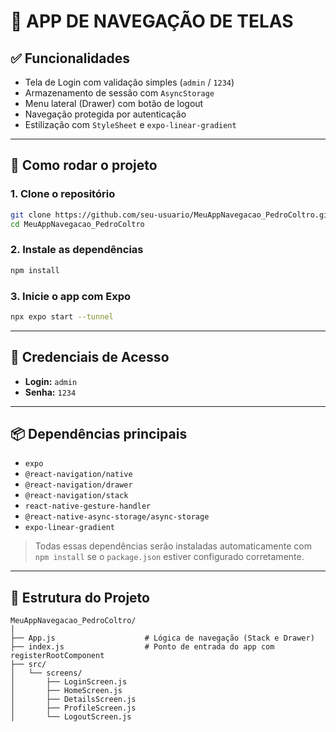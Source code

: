 # 📱 APP DE NAVEGAÇÃO DE TELAS

## ✅ Funcionalidades

* Tela de Login com validação simples (`admin` / `1234`)
* Armazenamento de sessão com `AsyncStorage`
* Menu lateral (Drawer) com botão de logout
* Navegação protegida por autenticação
* Estilização com `StyleSheet` e `expo-linear-gradient`

---

## 🚀 Como rodar o projeto

### 1. Clone o repositório

```bash
git clone https://github.com/seu-usuario/MeuAppNavegacao_PedroColtro.git
cd MeuAppNavegacao_PedroColtro
```

### 2. Instale as dependências

```bash
npm install
```

### 3. Inicie o app com Expo

```bash
npx expo start --tunnel
```

---

## 🔐 Credenciais de Acesso

* **Login:** `admin`
* **Senha:** `1234`

---

## 📦 Dependências principais

* `expo`
* `@react-navigation/native`
* `@react-navigation/drawer`
* `@react-navigation/stack`
* `react-native-gesture-handler`
* `@react-native-async-storage/async-storage`
* `expo-linear-gradient`

> Todas essas dependências serão instaladas automaticamente com `npm install` se o `package.json` estiver configurado corretamente.

---

## 📁 Estrutura do Projeto

```
MeuAppNavegacao_PedroColtro/
│
├── App.js                    # Lógica de navegação (Stack e Drawer)
├── index.js                  # Ponto de entrada do app com registerRootComponent
├── src/
│   └── screens/
│       ├── LoginScreen.js
│       ├── HomeScreen.js
│       ├── DetailsScreen.js
│       ├── ProfileScreen.js
│       └── LogoutScreen.js
```

